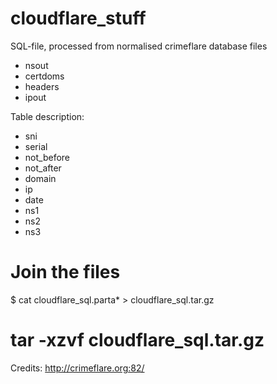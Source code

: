 # cloudflare_stuff
SQL-file, processed from normalised crimeflare database files
- nsout
- certdoms
- headers
- ipout

Table description:
- sni
- serial
- not_before
- not_after
- domain
- ip
- date
- ns1
- ns2
- ns3

# Join the files 
$ cat cloudflare_sql.parta* > cloudflare_sql.tar.gz

# tar -xzvf cloudflare_sql.tar.gz



Credits:
http://crimeflare.org:82/
